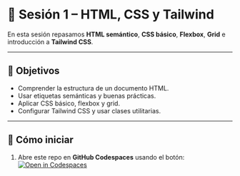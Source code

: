 # 📝 Sesión 1 – HTML, CSS y Tailwind

En esta sesión repasamos **HTML semántico**, **CSS básico**, **Flexbox**, **Grid** e introducción a **Tailwind CSS**.

---

## 🎯 Objetivos
- Comprender la estructura de un documento HTML.
- Usar etiquetas semánticas y buenas prácticas.
- Aplicar CSS básico, flexbox y grid.
- Configurar Tailwind CSS y usar clases utilitarias.

---

## 🚀 Cómo iniciar
1. Abre este repo en **GitHub Codespaces** usando el botón:
   [![Open in Codespaces](https://img.shields.io/badge/Open_in-Codespaces-blueviolet?logo=github)](https://codespaces.new/brunoggm/web-s01-html-tailwind?quickstart=1)
